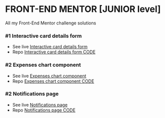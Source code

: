 # FRONT-END MENTOR [JUNIOR level]
All my Front-End Mentor challenge solutions 

### #1 Interactive card details form
- See live [Interactive card details form](https://adammzkr.github.io/Front-End-Mentor-lvl2/interactive-card-details/index.html)
- Repo [Interactive card details form CODE](https://github.com/AdamMzkr/Front-End-Mentor-lvl2/tree/main/interactive-card-details)

### #2 Expenses chart component
- See live [Expenses chart component](https://adammzkr.github.io/Front-End-Mentor-lvl2/expenses-chart-component/index.html)
- Repo [Expenses chart component CODE](https://github.com/AdamMzkr/Front-End-Mentor-lvl2/tree/main/expenses-chart-component)

### #2 Notifications page
- See live [Notifications page](https://adammzkr.github.io/Front-End-Mentor-lvl2/notificatios-page/index.html)
- Repo [Notifications page CODE](https://github.com/AdamMzkr/Front-End-Mentor-lvl2/tree/main/notificatios-page)



